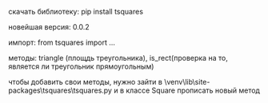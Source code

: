 скачать библиотеку: pip install tsquares

новейшая версия: 0.0.2

импорт: from tsquares import ...

методы: triangle (площдь треугольника), is_rect(проверка на то, является ли треугольник прямоугольным)

чтобы добавить свои методы, нужно зайти в \venv\lib\site-packages\tsquares\tsquares.py и в классе Square прописать новый метод

